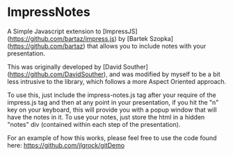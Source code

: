 ImpressNotes
============

A Simple Javascript extension to [ImpressJS] (https://github.com/bartaz/impress.js) by [Bartek Szopka] (https://github.com/bartaz) that allows you to include notes with 
your presentation.

This was originally developed by [David Souther] (https://github.com/DavidSouther), and was modified by myself to be a bit
less intrusive to the library, which follows a more Aspect Oriented approach.

To use this, just include the impress-notes.js tag after your require of the impress.js tag and then at any point in your
presentation, if you hit the "n" key on your keyboard, this will provide you with a popup window
that will have the notes in it.  To use your notes, just store the html in a hidden "notes" div (contained 
within each step of the presentation).

For an example of how this works, please feel free to use the code found here:
https://github.com/jlgrock/gitDemo
